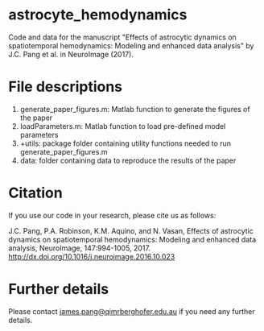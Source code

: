 # astrocyte_hemodynamics
Code and data for the manuscript "Effects of astrocytic dynamics on spatiotemporal hemodynamics: Modeling and enhanced data analysis" by J.C. Pang et al. in NeuroImage (2017).

# File descriptions

1. generate_paper_figures.m: Matlab function to generate the figures of the paper
2. loadParameters.m: Matlab function to load pre-defined model parameters
3. +utils: package folder containing utility functions needed to run generate_paper_figures.m
4. data: folder containing data to reproduce the results of the paper

# Citation

If you use our code in your research, please cite us as follows:

J.C. Pang, P.A. Robinson, K.M. Aquino, and N. Vasan, Effects of astrocytic dynamics on spatiotemporal hemodynamics: Modeling and enhanced data analysis, NeuroImage, 147:994-1005, 2017. http://dx.doi.org/10.1016/j.neuroimage.2016.10.023

# Further details

Please contact james.pang@qimrberghofer.edu.au if you need any further details.
